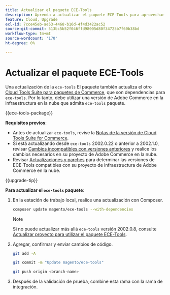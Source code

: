 ```yaml
---
title: Actualizar el paquete ECE-Tools
description: Aprenda a actualizar el paquete ECE-Tools para aprovechar las últimas correcciones y funciones aplicadas a Adobe Commerce en la infraestructura en la nube.
feature: Cloud, Upgrade
exl-id: 7cce45eb-ae53-4468-b16d-4f4d3422ac52
source-git-commit: 513bc5b52f046ffd98005d80f34725b7f60b38bd
workflow-type: tm+mt
source-wordcount: '170'
ht-degree: 0%

---
```


# Actualizar el paquete ECE-Tools

Una actualización de la `ece-tools` El paquete también actualiza el otro [Cloud Tools Suite para paquetes de Commerce](../release-notes/cloud-tools-suite.md), que son dependencias para `ece-tools`. Por lo tanto, debe utilizar una versión de Adobe Commerce en la infraestructura en la nube que admita `ece-tools` paquete.

{{ece-tools-package}}

**Requisitos previos**:

- Antes de actualizar `ece-tools`, revise la [Notas de la versión de Cloud Tools Suite for Commerce](../release-notes/cloud-tools-suite.md).
- Si está actualizando desde `ece-tools` 2002.0.22 o anterior a 2002.1.0, revisar [Cambios incompatibles con versiones anteriores](../release-notes/backward-incompatible-changes.md) y realice los cambios necesarios en su proyecto de Adobe Commerce en la nube.
- Revisar [Actualizaciones y parches](../development/commerce-version.md#upgrade-from-older-versions) para determinar las versiones de ECE-Tools compatibles con su proyecto de infraestructura de Adobe Commerce en la nube.

{{upgrade-tip}}

**Para actualizar el `ece-tools` paquete**:

1. En la estación de trabajo local, realice una actualización con Composer.

   ```bash
   composer update magento/ece-tools --with-dependencies
   ```

   >[!NOTE]
   >
   >Si no puede actualizar más allá `ece-tools` versión 2002.0.8, consulte [Actualizar proyecto para utilizar el paquete ECE-Tools](install-package.md).

1. Agregar, confirmar y enviar cambios de código.

   ```bash
   git add -A
   ```

   ```bash
   git commit -m "Update magento/ece-tools"
   ```

   ```bash
   git push origin <branch-name>
   ```

1. Después de la validación de prueba, combine esta rama con la rama de integración.
